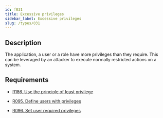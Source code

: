 ```yaml
---
id: f031
title: Excessive privileges
sidebar_label: Excessive privileges
slug: /types/031
---
```


## Description

The application, a user or a role have more privileges than they require.
This can be leveraged by an attacker to execute normally restricted actions on
a system.

## Requirements

- [R186. Use the principle of least privilege](https://docs.fluidattacks.com/criteria/system/186)

- [R095. Define users with privileges](https://fluidattacks.com/products/rules/list/095/)

- [R096. Set user required privileges](https://fluidattacks.com/products/rules/list/096/)
